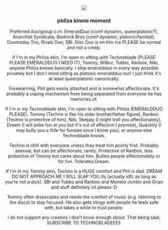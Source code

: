 <div align="center">
  <img src="https://64.media.tumblr.com/cf1b7ce2dbd721ba6aa18e56475bbe12/a1b47f847a7dc038-37/s400x600/49e035a947b42937c6d9d626f6e6418b37dab67c.gifv">
</div>

<h3><p align="center">philza kinnie moment</p></h3>

<p align="center">Preferred duo/group c+h: EmeraldDuo (comf dynamic, queerplatonic?), Anarchist Syndicate, Bedrock Bros (comf dynamic, platonic/familial), Doomsday Trio, Rivals Duo, SBI. Disc Duo is on thin ice PLEASE be normal and not a creep.</p>

<p align="center">If I'm in my Philza skin, I'm open to sitting with Technoblade (PLEASE PLEASE EMERALDDUO I NEED IT), Tommy, Wilbur, Tubbo, Ranboo, Niki, anyone Philza knows basically. I ship emeraldduo in every way possible privately but I don't mind sitting as platonic emeraldduo too! I just think it's at least queerplatonic canonically.</p>
<p align="center">Forewarning, Phil gets easily attached and is somewhat affectionate. It's probably a coping mechanism from being separated from everyone he has memories of.</p>
<p align="center">If I'm in my Technoblade skin, I'm open to sitting with Philza (EMERALDDUO PLEASE), Tommy (Techno is like his older brother/father figure), Ranboo (Techno is protective of him), Niki, Skeppy (I might troll you affectionately), Dream (I will poke fun at you but it's out of affection I promise), Quackity (I may bully you a little for funsies once I know you), or anyone else Technoblade knows.</p>
<p align="center">Techno is chill with everyone unless they treat him poorly first. Probably asexual, but can be affectionate, rarely. Protective of Ranboo, less protective of Tommy but cares about him. Bullies people affectionately or for fun. Tolerates Dream.</p>
<p align="center">If I'm in my Tommy skin, Techno is a HUGE comfort and Phil is dad. DREAM DO NOT APPROACH ME I WILL SLAP YOU /hj (actually idfc as long as you're not a dick). SBI and Tubbo and Ranboo and Mumbo Jumbo and Grian and stuff definitely int please :D</p>
<p align="center">Tommy often dissociates and needs the comfort of music (e.g. listening to the discs) to stay focused. He also gets clingy with people he feels safe with, but takes a while to trust people.</p>

<p align="center">I do not support any creators I don't know enough about. That being said, SUBSCRIBE TO TECHNOBLADEEEE</p>
